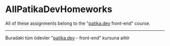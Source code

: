 # AllPatikaDevHomeworks

All of these assignments belong to the "<a href="https://www.patika.dev/">patika.dev</a> front-end" course.
<hr>
Buradaki tüm ödevler "<a href="https://www.patika.dev/">patika.dev</a> - front-end" kursuna aittir
